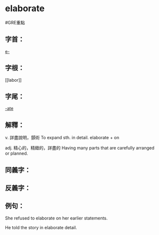 # elaborate

#GRE重點 
## 字首：
[e-](/Root%20Prefix%20and%20Suffix/E/e-.md)

## 字根：
[[labor]]

## 字尾：
[-ate](/Root%20Prefix%20and%20Suffix/A/-ate.md)


## 解釋：
v. 
詳盡說明，顫術
To expand sth. in detail.
elaborate + on

adj. 
精心的，精緻的，詳盡的
Having many parts that are carefully arranged or planned.

## 同義字：

## 反義字：

## 例句：
She refused to elaborate on her earlier statements.

He told the story in elaborate detail.


